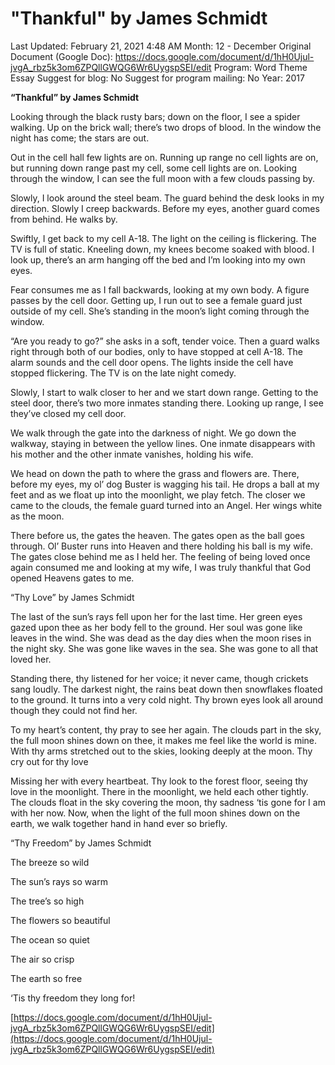# "Thankful" by James Schmidt

Last Updated: February 21, 2021 4:48 AM
Month: 12 - December
Original Document (Google Doc): https://docs.google.com/document/d/1hH0Ujul-jvgA_rbz5k3om6ZPQllGWQG6Wr6UygspSEI/edit
Program: Word Theme Essay
Suggest for blog: No
Suggest for program mailing: No
Year: 2017

**“Thankful” by James Schmidt**

Looking through the black rusty bars; down on the floor, I see a spider walking. Up on the brick wall; there’s two drops of blood. In the window the night has come; the stars are out.

Out in the cell hall few lights are on. Running up range no cell lights are on, but running down range past my cell, some cell lights are on. Looking through the window, I can see the full moon with a few clouds passing by.

Slowly, I look around the steel beam. The guard behind the desk looks in my direction. Slowly I creep backwards. Before my eyes, another guard comes from behind. He walks by.

Swiftly, I get back to my cell A-18. The light on the ceiling is flickering. The TV is full of static. Kneeling down, my knees become soaked with blood. I look up, there’s an arm hanging off the bed and I’m looking into my own eyes.

Fear consumes me as I fall backwards, looking at my own body. A figure passes by the cell door. Getting up, I run out to see a female guard just outside of my cell. She’s standing in the moon’s light coming through the window.

“Are you ready to go?” she asks in a soft, tender voice. Then a guard walks right through both of our bodies, only to have stopped at cell A-18. The alarm sounds and the cell door opens. The lights inside the cell have stopped flickering. The TV is on the late night comedy.

Slowly, I start to walk closer to her and we start down range. Getting to the steel door, there’s two more inmates standing there. Looking up range, I see they’ve closed my cell door.

We walk through the gate into the darkness of night. We go down the walkway, staying in between the yellow lines. One inmate disappears with his mother and the other inmate vanishes, holding his wife.

We head on down the path to where the grass and flowers are. There, before my eyes, my ol’ dog Buster is wagging his tail. He drops a ball at my feet and as we float up into the moonlight, we play fetch. The closer we came to the clouds, the female guard turned into an Angel. Her wings white as the moon.

There before us, the gates the heaven. The gates open as the ball goes through. Ol’ Buster runs into Heaven and there holding his ball is my wife. The gates close behind me as I held her. The feeling of being loved once again consumed me and looking at my wife, I was truly thankful that God opened Heavens gates to me.

“Thy Love” by James Schmidt

The last of the sun’s rays fell upon her for the last time. Her green eyes gazed upon thee as her body fell to the ground. Her soul was gone like leaves in the wind. She was dead as the day dies when the moon rises in the night sky. She was gone like waves in the sea. She was gone to all that loved her.

Standing there, thy listened for her voice; it never came, though crickets sang loudly. The darkest night, the rains beat down then snowflakes floated to the ground. It turns into a very cold night. Thy brown eyes look all around though they could not find her.

To my heart’s content, thy pray to see her again. The clouds part in the sky, the full moon shines down on thee, it makes me feel like the world is mine. With thy arms stretched out to the skies, looking deeply at the moon. Thy cry out for thy love

Missing her with every heartbeat. Thy look to the forest floor, seeing thy love in the moonlight. There in the moonlight, we held each other tightly. The clouds float in the sky covering the moon, thy sadness ‘tis gone for I am with her now. Now, when the light of the full moon shines down on the earth, we walk together hand in hand ever so briefly.

“Thy Freedom” by James Schmidt

The breeze so wild

The sun’s rays so warm

The tree’s so high

The flowers so beautiful

The ocean so quiet

The air so crisp

The earth so free

‘Tis thy freedom they long for!

[https://docs.google.com/document/d/1hH0Ujul-jvgA_rbz5k3om6ZPQllGWQG6Wr6UygspSEI/edit](https://docs.google.com/document/d/1hH0Ujul-jvgA_rbz5k3om6ZPQllGWQG6Wr6UygspSEI/edit)